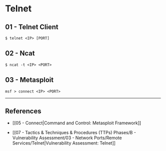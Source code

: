 # Telnet

## 01 - Telnet Client

```
$ telnet <IP> [PORT]
```

## 02 - Ncat

```
$ ncat -t <IP> <PORT>
```

## 03 - Metasploit

```
msf > connect <IP> <PORT>
```

---
## References

- [[05 - Connect|Command and Control: Metasploit Framework]]

 - [[07 - Tactics & Techniques & Procedures (TTPs) Phases/B - Vulnerability Assessment/03 - Network Ports/Remote Services/Telnet|Vulnerability Assessment: Telnet]]